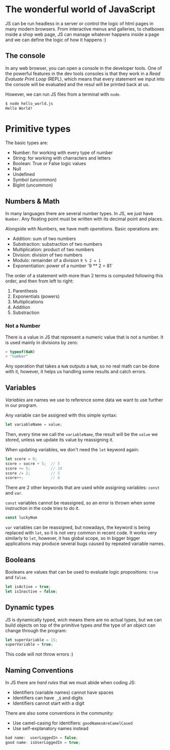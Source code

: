 # The wonderful world of JavaScript
JS can be run headless in a server or control the logic of html pages in many modern browsers. From interactive menus and galleries, to chatboxes inside a shop web page, JS can manage whatever happens inside a page and we can define the logic of how it happens :)

## The console
In any web browser, you can open a console in the developer tools. One of the powerful features in the dev tools consoles is that they work in a *Read Evaluate Print Loop* (REPL), which means that every statement we input into the console will be evaluated and the resul will be printed back at us.

However, we can run JS files from a terminal with `node`.
```sh
$ node hello_world.js
Hello World!
```


# Primitive types
The basic types are:
- Number: for working with every type of number
- String: for working with charracters and letters
- Boolean: True or False logic values
- Null
- Undefined
- Symbol (uncommon)
- BigInt (uncommon)

## Numbers & Math
In many languages there are several number types. In JS, we just have `Number`. Any floating point must be written with its decimal point and places.

Alongside with Numbers, we have *math operations*. Basic operations are:
- Addition: sum of two numbers
- Substraction: substraction of two numbers 
- Multiplication: product of two numbers
- Division: division of two numbers
- Modulo: remainder of  a division `9 % 2 = 1`
- Exponentiation: power of a number '9 ** 2 = 81` 

The order of a statement with more than 2 terms is computed following this order, and then from left to right:
1. Parenthesis
2. Exponentials (powers)
3. Multiplications
4. Addition
5. Substraction

### Not a Number
There is a value in JS that represent a numeric value that is not a number. It is used mainly in divisions by zero:
```js
> typeof(NaN)
< "number"
```
Any operation that takes a `NaN` outputs a `NaN`, so no real math can be done with it, however, it helps us handling some results and catch errors.

## Variables
*Variables* are names we use to reference some data we want to use further in our program.

Any variable can be assigned with this simple syntax:
```js
let variableName = value;
```

Then, every time we call the `variableName`, the result will be the `value` we stored, unless we update its value by reassigning it.

When updating variables, we don't need the `let` keyword again:
```js
let score = 0;
score = socre + 5;  // 5
score += 5;         // 10
score /= 2;         // 5
score++;            // 6
```


There are 2 other keywords that are used while assigning variables: `const` and `var`.

`const` variables cannot be reassigned, so an error is thrown when some instruction in the code tries to do it.
```js
const luckyNum
```

`var` variables can be reassigned, but nowadays, the keyword is being replaced with `let`, so it is not very common in recent code. It works very similarly to `let`, however, it has global scope, so in bigger bigger applications may produce several bugs caused by repeated variable names.

## Booleans
Booleans are values that can be used to evaluate logic propositions: `true` and `false`.
```js
let isActive = true;
let isInactive = false; 
```

## Dynamic types

JS is dynamically typed, wich means there are no actual types, but we can build objects on top of the primitive types *and* the type of an object can change through the program:
```js
let superVariable = 15;
superVariable = true;
```

This code will not throw errors :)

## Naming Conventions

In JS there are *hard rules* that we must abide when coding JS:
- Identifiers (variable names) cannot have spaces
- Identifiers can have `_`,`$` and digits
- Identifiers cannot start with a digit

There are also some conventions in the community:
- Use camel-casing for identifiers: `goodNamesAreCamelCased`
- Use self-explanatory names instead 
```js
bad name:  userLoggedIn = false;
good name: isUserLoggedIn = true;
```